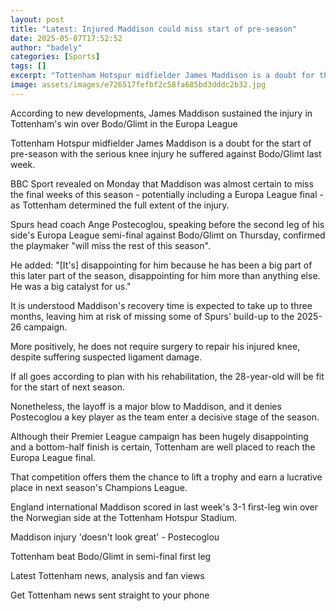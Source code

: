 ```yaml
---
layout: post
title: "Latest: Injured Maddison could miss start of pre-season"
date: 2025-05-07T17:52:52
author: "badely"
categories: [Sports]
tags: []
excerpt: "Tottenham Hotspur midfielder James Maddison is a doubt for the start of pre-season after suffering a serious knee injury against Bodo/Glimt last week."
image: assets/images/e726517fefbf2c58fa685bd3dddc2b32.jpg
---
```


According to new developments, James Maddison sustained the injury in Tottenham's win over Bodo/Glimt in the Europa League

Tottenham Hotspur midfielder James Maddison is a doubt for the start of pre-season with the serious knee injury he suffered against Bodo/Glimt last week.

BBC Sport revealed on Monday that Maddison was almost certain to miss the final weeks of this season - potentially including a Europa League final - as Tottenham determined the full extent of the injury.

Spurs head coach Ange Postecoglou, speaking before the second leg of his side's Europa League semi-final against Bodo/Glimt on Thursday, confirmed the playmaker "will miss the rest of this season".

He added: "[It's] disappointing for him because he has been a big part of this later part of the season, disappointing for him more than anything else. He was a big catalyst for us."

It is understood Maddison's recovery time is expected to take up to three months, leaving him at risk of missing some of Spurs' build-up to the 2025-26 campaign.

More positively, he does not require surgery to repair his injured knee, despite suffering suspected ligament damage.

If all goes according to plan with his rehabilitation, the 28-year-old will be fit for the start of next season.

Nonetheless, the layoff is a major blow to Maddison, and it denies Postecoglou a key player as the team enter a decisive stage of the season.

Although their Premier League campaign has been hugely disappointing and a bottom-half finish is certain, Tottenham are well placed to reach the Europa League final.

That competition offers them the chance to lift a trophy and earn a lucrative place in next season's Champions League.

England international Maddison scored in last week's 3-1 first-leg win over the Norwegian side at the Tottenham Hotspur Stadium.

Maddison injury 'doesn't look great' - Postecoglou

Tottenham beat Bodo/Glimt in semi-final first leg

Latest Tottenham news, analysis and fan views

Get Tottenham news sent straight to your phone

